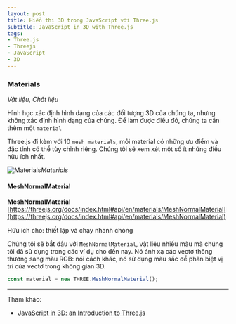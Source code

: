 ```yaml
---
layout: post
title: Hiển thị 3D trong JavaScript với Three.js
subtitle: JavaScript in 3D with Three.js
tags:
- Three.js
- Threejs
- JavaScript
- 3D
---
```




### Materials
_Vật liệu, Chất liệu_

Hình học xác định hình dạng của các đối tượng 3D của chúng ta, nhưng không xác định hình dạng của chúng. Để làm được điều đó, chúng ta cần thêm một `material`

Three.js đi kèm với 10 `mesh materials`, mỗi material có những ưu điểm và đặc tính có thể tùy chỉnh riêng. Chúng tôi sẽ xem xét một số ít những điều hữu ích nhất.

![Materials](http://boxxv.com/img/posts/material.png "Materials")_Materials_

#### MeshNormalMaterial
**MeshNormalMaterial**  
[https://threejs.org/docs/index.html#api/en/materials/MeshNormalMaterial](https://threejs.org/docs/index.html#api/en/materials/MeshNormalMaterial)

Hữu ích cho: thiết lập và chạy nhanh chóng

Chúng tôi sẽ bắt đầu với `MeshNormalMaterial`, vật liệu nhiều màu mà chúng tôi đã sử dụng trong các ví dụ cho đến nay. Nó ánh xạ các vectơ thông thường sang màu RGB: nói cách khác, nó sử dụng màu sắc để phân biệt vị trí của vectơ trong không gian 3D.

```javascript
const material = new THREE.MeshNormalMaterial();
```










-----
Tham khảo:
- [JavaScript in 3D: an Introduction to Three.js](https://medium.com/javascript-in-plain-english/javascript-in-3d-an-introduction-to-three-js-780f1e4a2e6d)